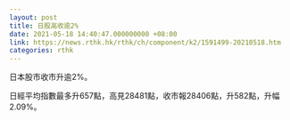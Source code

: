 ```yaml
---
layout: post
title: 日股高收逾2%
date: 2021-05-18 14:40:47.000000000 +08:00
link: https://news.rthk.hk/rthk/ch/component/k2/1591499-20210518.htm
categories: rthk
---
```


日本股市收市升逾2%。

日經平均指數最多升657點，高見28481點，收市報28406點，升582點，升幅2.09%。
